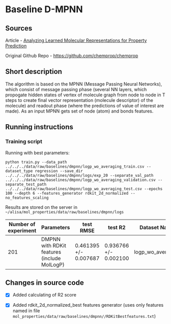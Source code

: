 # Baseline D-MPNN

## Sources

Article - [Analyzing Learned Molecular Representations for Property Prediction](https://arxiv.org/pdf/1904.01561v5.pdf)

Original Github Repo - https://github.com/chemprop/chemprop

## Short description

The algorithm is based on the MPNN (Message Passing Neural Networks), which consist of message passing phase (several NN layers, which propogate hidden states of vertex of molecule graph from node to node in T steps to create final vector representation (molecule descriptor) of the molecule) and readout phase (where the predictions of value of interest are made). As an input MPNN gets set of node (atom) and bonds features.

## Running instructions 

### Training script

Running with best parameters:

```python train.py --data_path ../../../data/raw/baselines/dmpnn/logp_wo_averaging_train.csv --dataset_type regression --save_dir ../../../data/raw/baselines/dmpnn/logs/exp_20 --separate_val_path ../../../data/raw/baselines/dmpnn/logp_wo_averaging_validation.csv --separate_test_path ../../../data/raw/baselines/dmpnn/logp_wo_averaging_test.csv --epochs 100 --depth 6 --features_generator rdkit_2d_normalized --no_features_scaling```

Results are stored on the server in `~/alisa/mol_properties/data/raw/baselines/dmpnn/logs`

| Number of experiment | Parameters | test RMSE | test R2 | Dataset Name |
| --- | --- | --- | --- | --- |
| 201 | DMPNN with RDKit features (include MolLogP) | 0.461395 +/- 0.007687 | 0.936766 +/- 0.002100 | logp_wo_averaging |


## Changes in source code

- [x] Added calculating of R2 score
- [x] Added rdkit_2d_normalized_best features generator (uses only features named in file `mol_properties/data/raw/baselines/dmpnn//RDKitBestfeatures.txt`)

